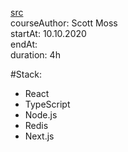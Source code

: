 
[src](https://frontendmasters.com/courses/next-js/)
<br>courseAuthor: Scott Moss
<br>startAt: 10.10.2020
<br>endAt: 
<br>duration: 4h

#Stack:
- React
- TypeScript
- Node.js
- Redis
- Next.js
